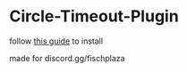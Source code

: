 # Circle-Timeout-Plugin

follow [this guide](https://docs.vencord.dev/installing/) to install

made for discord.gg/fischplaza
